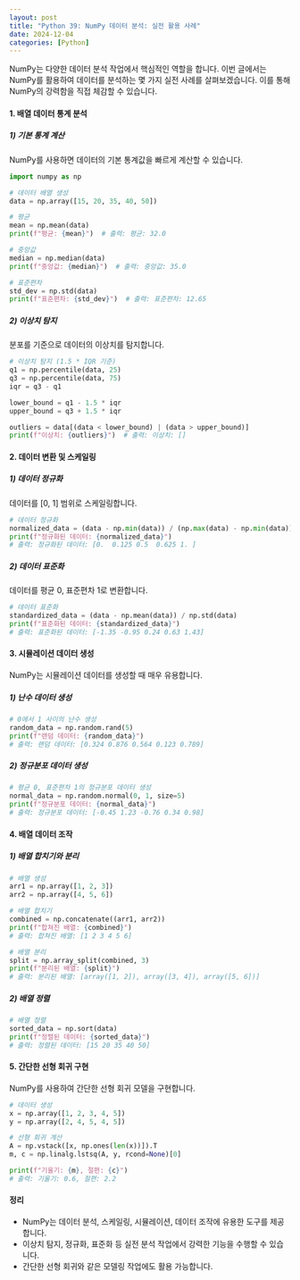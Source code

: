 ```yaml
---
layout: post
title: "Python 39: NumPy 데이터 분석: 실전 활용 사례"
date: 2024-12-04
categories: [Python] 
---
```



NumPy는 다양한 데이터 분석 작업에서 핵심적인 역할을 합니다. 이번 글에서는 NumPy를 활용하여 데이터를 분석하는 몇 가지 실전 사례를 살펴보겠습니다. 이를 통해 NumPy의 강력함을 직접 체감할 수 있습니다.


#### 1. 배열 데이터 통계 분석

##### 1) 기본 통계 계산

NumPy를 사용하면 데이터의 기본 통계값을 빠르게 계산할 수 있습니다.

```python
import numpy as np

# 데이터 배열 생성
data = np.array([15, 20, 35, 40, 50])

# 평균
mean = np.mean(data)
print(f"평균: {mean}")  # 출력: 평균: 32.0

# 중앙값
median = np.median(data)
print(f"중앙값: {median}")  # 출력: 중앙값: 35.0

# 표준편차
std_dev = np.std(data)
print(f"표준편차: {std_dev}")  # 출력: 표준편차: 12.65
```

##### 2) 이상치 탐지

분포를 기준으로 데이터의 이상치를 탐지합니다.

```python
# 이상치 탐지 (1.5 * IQR 기준)
q1 = np.percentile(data, 25)
q3 = np.percentile(data, 75)
iqr = q3 - q1

lower_bound = q1 - 1.5 * iqr
upper_bound = q3 + 1.5 * iqr

outliers = data[(data < lower_bound) | (data > upper_bound)]
print(f"이상치: {outliers}")  # 출력: 이상치: []
```


#### 2. 데이터 변환 및 스케일링

##### 1) 데이터 정규화

데이터를 [0, 1] 범위로 스케일링합니다.

```python
# 데이터 정규화
normalized_data = (data - np.min(data)) / (np.max(data) - np.min(data))
print(f"정규화된 데이터: {normalized_data}")
# 출력: 정규화된 데이터: [0.  0.125 0.5  0.625 1. ]
```

##### 2) 데이터 표준화

데이터를 평균 0, 표준편차 1로 변환합니다.

```python
# 데이터 표준화
standardized_data = (data - np.mean(data)) / np.std(data)
print(f"표준화된 데이터: {standardized_data}")
# 출력: 표준화된 데이터: [-1.35 -0.95 0.24 0.63 1.43]
```


#### 3. 시뮬레이션 데이터 생성

NumPy는 시뮬레이션 데이터를 생성할 때 매우 유용합니다.

##### 1) 난수 데이터 생성

```python
# 0에서 1 사이의 난수 생성
random_data = np.random.rand(5)
print(f"랜덤 데이터: {random_data}")
# 출력: 랜덤 데이터: [0.324 0.876 0.564 0.123 0.789]
```

##### 2) 정규분포 데이터 생성

```python
# 평균 0, 표준편차 1의 정규분포 데이터 생성
normal_data = np.random.normal(0, 1, size=5)
print(f"정규분포 데이터: {normal_data}")
# 출력: 정규분포 데이터: [-0.45 1.23 -0.76 0.34 0.98]
```


#### 4. 배열 데이터 조작

##### 1) 배열 합치기와 분리

```python
# 배열 생성
arr1 = np.array([1, 2, 3])
arr2 = np.array([4, 5, 6])

# 배열 합치기
combined = np.concatenate((arr1, arr2))
print(f"합쳐진 배열: {combined}")
# 출력: 합쳐진 배열: [1 2 3 4 5 6]

# 배열 분리
split = np.array_split(combined, 3)
print(f"분리된 배열: {split}")
# 출력: 분리된 배열: [array([1, 2]), array([3, 4]), array([5, 6])]
```

##### 2) 배열 정렬

```python
# 배열 정렬
sorted_data = np.sort(data)
print(f"정렬된 데이터: {sorted_data}")
# 출력: 정렬된 데이터: [15 20 35 40 50]
```


#### 5. 간단한 선형 회귀 구현

NumPy를 사용하여 간단한 선형 회귀 모델을 구현합니다.

```python
# 데이터 생성
x = np.array([1, 2, 3, 4, 5])
y = np.array([2, 4, 5, 4, 5])

# 선형 회귀 계산
A = np.vstack([x, np.ones(len(x))]).T
m, c = np.linalg.lstsq(A, y, rcond=None)[0]

print(f"기울기: {m}, 절편: {c}")
# 출력: 기울기: 0.6, 절편: 2.2
```


#### 정리

- NumPy는 데이터 분석, 스케일링, 시뮬레이션, 데이터 조작에 유용한 도구를 제공합니다.
- 이상치 탐지, 정규화, 표준화 등 실전 분석 작업에서 강력한 기능을 수행할 수 있습니다.
- 간단한 선형 회귀와 같은 모델링 작업에도 활용 가능합니다.
